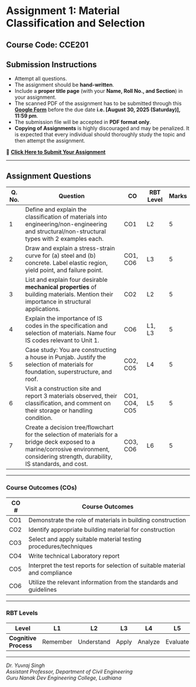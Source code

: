 # Assignment 1: Material Classification and Selection

## Course Code: CCE201

## **Submission Instructions**

* Attempt all questions.
* The assignment should be **hand-written**.
* Include a **proper title page** (with your **Name, Roll No., and Section**) in your assignment.
* The scanned PDF of the assignment has to be submitted through this **[Google Form](https://docs.google.com/forms/d/e/1FAIpQLSd5Ubic7d6eE3t_3M4I-kkA1P1DILG-T-mPjThKC28fU1fBnQ/viewform?usp=sharing&ouid=101221929860157528159)** before the due date **i.e. [August 30, 2025 (Saturday)], 11:59 pm**.
* The submission file will be accepted in **PDF format only**.
* **Copying of Assignments** is highly discouraged and may be penalized. It is expected that every individual should thoroughly study the topic and then attempt the assignment.

🔗 [**Click Here to Submit Your Assignment**](https://docs.google.com/forms/d/e/1FAIpQLSd5Ubic7d6eE3t_3M4I-kkA1P1DILG-T-mPjThKC28fU1fBnQ/viewform?usp=sharing&ouid=101221929860157528159)

---

## **Assignment Questions**

| **Q. No.** | **Question**                                                                                                                                      | **CO**           | **RBT Level** | **Marks** |
| ---------- | ------------------------------------------------------------------------------------------------------------------------------------------------- | ---------------- | ------------- | --------- |
| 1          | Define and explain the classification of materials into engineering/non-engineering and structural/non-structural types with 2 examples each.    | CO1              | L2            | 5         |
| 2          | Draw and explain a stress-strain curve for (a) steel and (b) concrete. Label elastic region, yield point, and failure point.                      | CO1, CO6         | L3            | 5         |
| 3          | List and explain four desirable **mechanical properties** of building materials. Mention their importance in structural applications.             | CO2              | L2            | 5         |
| 4          | Explain the importance of IS codes in the specification and selection of materials. Name four IS codes relevant to Unit 1.                        | CO6              | L1, L3        | 5         |
| 5          | Case study: You are constructing a house in Punjab. Justify the selection of materials for foundation, superstructure, and roof.                  | CO2, CO5         | L4            | 5         |
| 6          | Visit a construction site and report 3 materials observed, their classification, and comment on their storage or handling condition.              | CO1, CO4, CO5    | L5            | 5         |
| 7          | Create a decision tree/flowchart for the selection of materials for a bridge deck exposed to a marine/corrosive environment, considering strength, durability, IS standards, and cost.     | CO3, CO6         | L6            | 5         |

---

### **Course Outcomes (COs)**

| **CO #** | **Course Outcomes**                                                                                                     |
| -------- | ----------------------------------------------------------------------------------------------------------------------- |
| CO1      | Demonstrate the role of materials in building construction                                                             |
| CO2      | Identify appropriate building material for construction                                                                |
| CO3      | Select and apply suitable material testing procedures/techniques                                                       |
| CO4      | Write technical Laboratory report                                                                                      |
| CO5      | Interpret the test reports for selection of suitable material and compliance                                           |
| CO6      | Utilize the relevant information from the standards and guidelines                                                     |

---

### **RBT Levels**

| **Level**             | L1       | L2         | L3    | L4      | L5       | L6     |
| --------------------- | -------- | ---------- | ----- | ------- | -------- | ------ |
| **Cognitive Process** | Remember | Understand | Apply | Analyze | Evaluate | Create |

---

*Dr. Yuvraj Singh*  
_Assistant Professor, Department of Civil Engineering_  
_Guru Nanak Dev Engineering College, Ludhiana_
